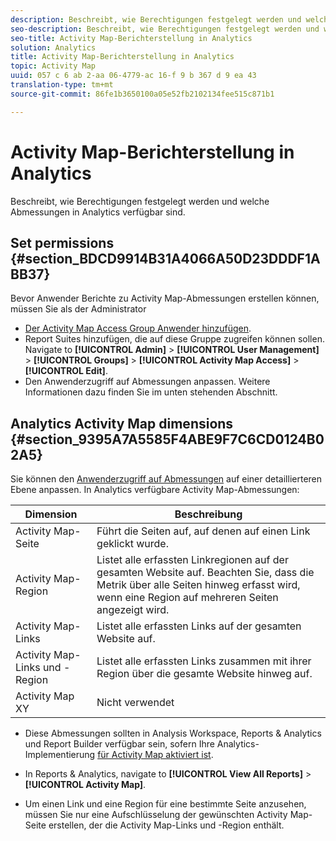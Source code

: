 ```yaml
---
description: Beschreibt, wie Berechtigungen festgelegt werden und welche Abmessungen in Analytics verfügbar sind.
seo-description: Beschreibt, wie Berechtigungen festgelegt werden und welche Abmessungen in Analytics verfügbar sind.
seo-title: Activity Map-Berichterstellung in Analytics
solution: Analytics
title: Activity Map-Berichterstellung in Analytics
topic: Activity Map
uuid: 057 c 6 ab 2-aa 06-4779-ac 16-f 9 b 367 d 9 ea 43
translation-type: tm+mt
source-git-commit: 86fe1b3650100a05e52fb2102134fee515c871b1

---
```



# Activity Map-Berichterstellung in Analytics

Beschreibt, wie Berechtigungen festgelegt werden und welche Abmessungen in Analytics verfügbar sind.

## Set permissions {#section_BDCD9914B31A4066A50D23DDDF1ABB37}

Bevor Anwender Berichte zu Activity Map-Abmessungen erstellen können, müssen Sie als der Administrator

* [Der Activity Map Access Group Anwender hinzufügen](/help/analyze/activity-map/activitymap-getting-started/activitymap-getting-started-admins/activitymap-enable.md).
* Report Suites hinzufügen, die auf diese Gruppe zugreifen können sollen. Navigate to **[!UICONTROL Admin]** &gt; **[!UICONTROL User Management]** &gt; **[!UICONTROL Groups]** &gt; **[!UICONTROL Activity Map Access]** &gt; **[!UICONTROL Edit]**.
* Den Anwenderzugriff auf Abmessungen anpassen. Weitere Informationen dazu finden Sie im unten stehenden Abschnitt.

## Analytics Activity Map dimensions {#section_9395A7A5585F4ABE9F7C6CD0124B02A5}

Sie können den [Anwenderzugriff auf Abmessungen](https://marketing.adobe.com/resources/help/en_US/reference/groups-dimensions.html) auf einer detaillierteren Ebene anpassen. In Analytics verfügbare Activity Map-Abmessungen:

| Dimension | Beschreibung |
|---|---|
| Activity Map-Seite | Führt die Seiten auf, auf denen auf einen Link geklickt wurde. |
| Activity Map-Region | Listet alle erfassten Linkregionen auf der gesamten Website auf. Beachten Sie, dass die Metrik über alle Seiten hinweg erfasst wird, wenn eine Region auf mehreren Seiten angezeigt wird. |
| Activity Map-Links | Listet alle erfassten Links auf der gesamten Website auf. |
| Activity Map-Links und -Region | Listet alle erfassten Links zusammen mit ihrer Region über die gesamte Website hinweg auf. |
| Activity Map XY | Nicht verwendet |

* Diese Abmessungen sollten in Analysis Workspace, Reports &amp; Analytics und Report Builder verfügbar sein, sofern Ihre Analytics-Implementierung [für Activity Map aktiviert ist](/help/analyze/activity-map/activitymap-getting-started/activitymap-getting-started-admins/activitymap-enable.md).
* In Reports &amp; Analytics, navigate to **[!UICONTROL View All Reports]** &gt; **[!UICONTROL Activity Map]**.

* Um einen Link und eine Region für eine bestimmte Seite anzusehen, müssen Sie nur eine Aufschlüsselung der gewünschten Activity Map-Seite erstellen, der die Activity Map-Links und -Region enthält.

